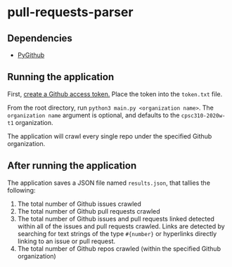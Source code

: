 
# pull-requests-parser

## Dependencies
- [PyGithub](https://github.com/PyGithub/PyGithub)

## Running the application
First, [create a Github access token.](https://github.students.cs.ubc.ca/settings/tokens)  Place the token into the `token.txt` file. 

From the root directory, run `python3 main.py <organization name>`. The `organization name` argument is optional, and defaults to the `cpsc310-2020w-t1` organization. 

The application will crawl every single repo under the specified Github organization. 

## After running the application
The application saves a JSON file named `results.json`, that tallies the following:

1. The total number of Github issues crawled
2. The total number of Github pull requests crawled
3. The total number of Github issues and pull requests linked detected within all of the issues and pull requests crawled. Links are detected by searching for text strings of the type `#{number}` or hyperlinks directly linking to an issue or pull request.
4. The total number of Github repos crawled (within the specified Github organization)



